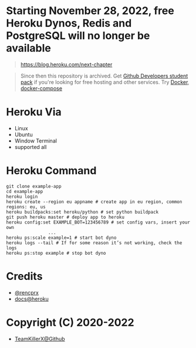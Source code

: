 # Starting November 28, 2022, free Heroku Dynos, Redis and PostgreSQL will no longer be available
> https://blog.heroku.com/next-chapter

> Since then this repository is archived. Get [Github Developers student pack](https://education.github.com/pack) if you're looking for free hosting and other services.
> Try [Docker](https://www.docker.com), [docker-compose](https://docs.docker.com/compose/gettingstarted/)

# Heroku Via 

* Linux 
* Ubuntu
* Window Terminal 
* supported all 

# Heroku Command 
```
git clone example-app
cd example-app
heroku login
heroku create --region eu appname # create app in eu region, common regions: eu, us
heroku buildpacks:set heroku/python # set python buildpack
git push heroku master # deploy app to heroku
heroku config:set EXAMPLE_BOT=123456789 # set config vars, insert your own
                ...
heroku ps:scale example=1 # start bot dyno
heroku logs --tail # If for some reason it’s not working, check the logs
heroku ps:stop example # stop bot dyno
```

# Credits
* [@rencprx](https://t.me/rencprx)
* [docs@heroku](https://elements.heroku.com/)

# Copyright (C) 2020-2022
* [TeamKillerX@Github](https://github.com/TeamKillerX)
